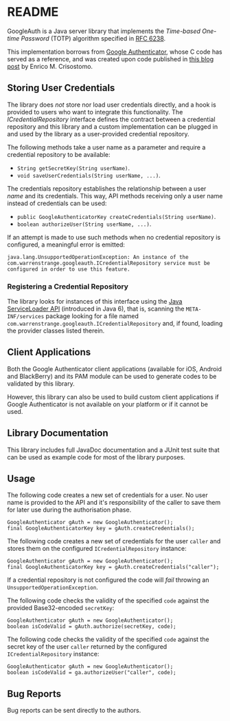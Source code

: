 README
======

GoogleAuth is a Java server library that implements the _Time-based One-time
Password_ (TOTP) algorithm specified in [RFC 6238][RFC6238].

This implementation borrows from [Google Authenticator][gauth], whose C code has
served as a reference, and was created upon code published in
[this blog post][tgb] by Enrico M. Crisostomo.

Storing User Credentials
------------------------

The library does *not* store nor load user credentials directly, and a hook is
provided to users who want to integrate this functionality.
The *ICredentialRepository* interface defines the contract between a credential
repository and this library and a custom implementation can be plugged in and
used by the library as a user-provided credential repository.

The following methods take a user name as a parameter and require a credential
repository to be available:

  * `String getSecretKey(String userName)`.
  * `void saveUserCredentials(String userName, ...)`.

The credentials repository establishes the relationship between a user _name_
and its credentials.  This way, API methods receiving only a user name instead
of credentials can be used:

  * `public GoogleAuthenticatorKey createCredentials(String userName)`.
  * `boolean authorizeUser(String userName, ...)`.

If an attempt is made to use such methods when no credential repository is
configured, a meaningful error is emitted:

    java.lang.UnsupportedOperationException: An instance of the
    com.warrenstrange.googleauth.ICredentialRepository service must be
    configured in order to use this feature.

### Registering a Credential Repository

The library looks for instances of this interface using the
[Java ServiceLoader API][serviceLoader] (introduced in Java 6), that is,
scanning the `META-INF/services` package looking for a file named
`com.warrenstrange.googleauth.ICredentialRepository` and, if found, loading the
provider classes listed therein.

Client Applications
-------------------

Both the Google Authenticator client applications (available for iOS, Android
and BlackBerry) and its PAM module can be used to generate codes to be validated
by this library.

However, this library can also be used to build custom client applications if
Google Authenticator is not available on your platform or if it cannot be used.

Library Documentation
---------------------

This library includes full JavaDoc documentation and a JUnit test suite that can
be used as example code for most of the library purposes.

Usage
-----

The following code creates a new set of credentials for a user. No user name is
provided to the API and it's responsibility of the caller to save them for later
use during the authorisation phase.

    GoogleAuthenticator gAuth = new GoogleAuthenticator();
    final GoogleAuthenticatorKey key = gAuth.createCredentials();

The following code creates a new set of credentials for the user `caller` and
stores them on the configured `ICredentialRepository` instance:

    GoogleAuthenticator gAuth = new GoogleAuthenticator();
    final GoogleAuthenticatorKey key = gAuth.createCredentials("caller");

If a credential repository is not configured the code will *fail* throwing an
`UnsupportedOperationException`.

The following code checks the validity of the specified `code` against the
provided Base32-encoded `secretKey`:

    GoogleAuthenticator gAuth = new GoogleAuthenticator();
    boolean isCodeValid = gAuth.authorize(secretKey, code);

The following code checks the validity of the specified `code` against the
secret key of the user `caller` returned by the configured
`ICredentialRepository` instance:

    GoogleAuthenticator gAuth = new GoogleAuthenticator();
    boolean isCodeValid = ga.authorizeUser("caller", code);

Bug Reports
-----------

Bug reports can be sent directly to the authors.

[RFC6238]: https://tools.ietf.org/html/rfc6238
[gauth]: https://code.google.com/p/google-authenticator/
[tgb]: http://thegreyblog.blogspot.com/2011/12/google-authenticator-using-it-in-your.html?q=google+authenticator
[serviceLoader]: http://docs.oracle.com/javase/6/docs/api/java/util/ServiceLoader.html
[SecureRandom]: http://docs.oracle.com/javase/8/docs/api/java/security/SecureRandom.html
[sr-algorithms]: http://docs.oracle.com/javase/8/docs/technotes/guides/security/StandardNames.html#SecureRandom